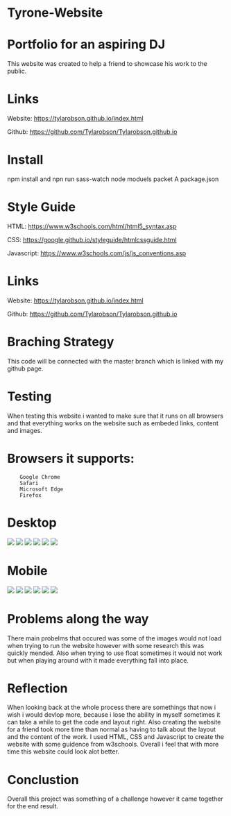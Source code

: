 # Tyrone-Website 


# Portfolio for an aspiring DJ
  This website was created to help a friend to showcase his work to the public.
  
 # Links
  
  Website: https://tylarobson.github.io/index.html
  
  Github: https://github.com/Tylarobson/Tylarobson.github.io
  
 # Install
  npm install and npn run sass-watch
  node moduels packet
  A package.json 
  
  # Style Guide 
  
  HTML: https://www.w3schools.com/html/html5_syntax.asp
  
  CSS: https://google.github.io/styleguide/htmlcssguide.html
  
  Javascript: https://www.w3schools.com/js/js_conventions.asp
  
  # Links
  
  Website: https://tylarobson.github.io/index.html
  
  Github: https://github.com/Tylarobson/Tylarobson.github.io
  
  # Braching Strategy 
  This code will be connected with the master branch which is linked with my github page.
  
  # Testing
  
  When testing this website i wanted to make sure that it runs on all browsers and that everything works on the website such as embeded links, content and images. 
  
 # Browsers it supports: 
        Google Chrome
        Safari 
        Microsoft Edge
        Firefox 
        
# Desktop 
![](desktophomepage.jpg)
![](desktopabout.jpg)
![](desktopfestival.jpg)
![](desktopshows.jpg)
![](desktopgallery.jpg)
![](desktopcontact.jpg)

# Mobile
![](mobilehomepage.jpg)
![](mobileabout.jpg)
![](mobilefestival.jpg)
![](mobileshows.jpg)
![](mobilegallery.jpg)
![](mobilecontactme.jpg)
        
# Problems along the way
There main probelms that occured was some of the images would not load when trying to run the website however with some research this was quickly mended. Also when trying to use float sometimes it would not work but when playing around with it made everything fall into place.

# Reflection 
When looking back at the whole process there are somethings that now i wish i would devlop more, because i lose the ability in myself sometimes it can take a while to get the code and layout right. Also creating the website for a friend took more time than normal as having to talk about the layout and the content of the work. I used HTML, CSS and Javascript to create the website with some guidence from w3schools. Overall i feel that with more time this website could look alot better. 
  
# Conclustion
Overall this project was something of a challenge however it came together for the end result. 
